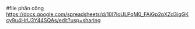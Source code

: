 #file phân công
https://docs.google.com/spreadsheets/d/10I7loULPqM0_FAiGp2pXZd3iqGKcy9u4HrU3Y44SQAs/edit?usp=sharing